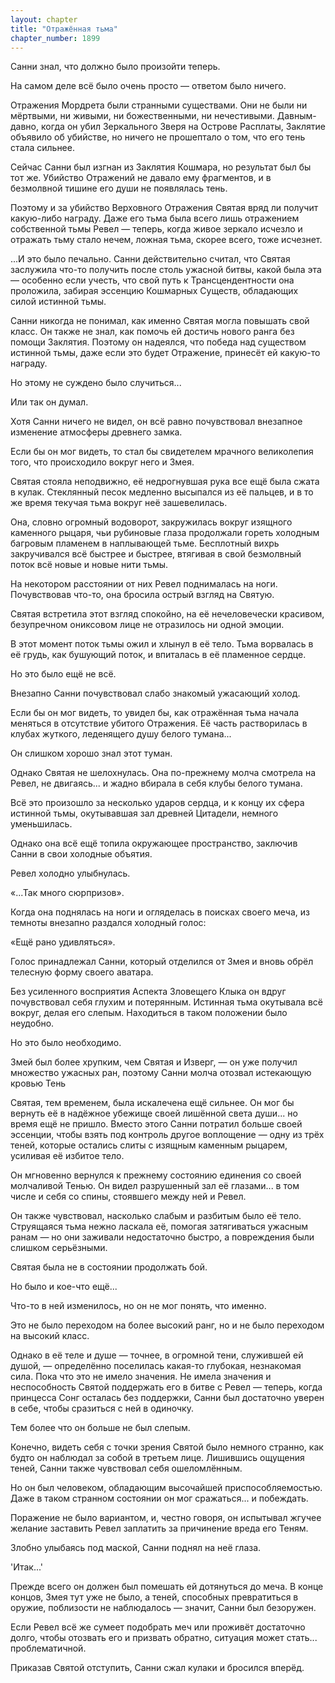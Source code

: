 ```yaml
---
layout: chapter
title: "Отражённая тьма"
chapter_number: 1899
---
```




Санни знал, что должно было произойти теперь.

На самом деле всё было очень просто — ответом было ничего.

Отражения Мордрета были странными существами. Они не были ни мёртвыми, ни живыми, ни божественными, ни нечестивыми. Давным-давно, когда он убил Зеркального Зверя на Острове Расплаты, Заклятие объявило об убийстве, но ничего не прошептало о том, что его тень стала сильнее.

Сейчас Санни был изгнан из Заклятия Кошмара, но результат был бы тот же. Убийство Отражений не давало ему фрагментов, и в безмолвной тишине его души не появлялась тень.

Поэтому и за убийство Верховного Отражения Святая вряд ли получит какую-либо награду. Даже его тьма была всего лишь отражением собственной тьмы Ревел — теперь, когда живое зеркало исчезло и отражать тьму стало нечем, ложная тьма, скорее всего, тоже исчезнет.

...И это было печально. Санни действительно считал, что Святая заслужила что-то получить после столь ужасной битвы, какой была эта — особенно если учесть, что свой путь к Трансцендентности она проложила, забирая эссенцию Кошмарных Существ, обладающих силой истинной тьмы.

Санни никогда не понимал, как именно Святая могла повышать свой класс. Он также не знал, как помочь ей достичь нового ранга без помощи Заклятия. Поэтому он надеялся, что победа над существом истинной тьмы, даже если это будет Отражение, принесёт ей какую-то награду.

Но этому не суждено было случиться...

Или так он думал.

Хотя Санни ничего не видел, он всё равно почувствовал внезапное изменение атмосферы древнего замка.

Если бы он мог видеть, то стал бы свидетелем мрачного великолепия того, что происходило вокруг него и Змея.

Святая стояла неподвижно, её недрогнувшая рука все ещё была сжата в кулак. Стеклянный песок медленно высыпался из её пальцев, и в то же время текучая тьма вокруг неё зашевелилась.

Она, словно огромный водоворот, закружилась вокруг изящного каменного рыцаря, чьи рубиновые глаза продолжали гореть холодным багровым пламенем в наплывающей тьме. Бесплотный вихрь закручивался всё быстрее и быстрее, втягивая в свой безмолвный поток всё новые и новые нити тьмы.

На некотором расстоянии от них Ревел поднималась на ноги. Почувствовав что-то, она бросила острый взгляд на Святую.

Святая встретила этот взгляд спокойно, на её нечеловечески красивом, безупречном ониксовом лице не отразилось ни одной эмоции.

В этот момент поток тьмы ожил и хлынул в её тело. Тьма ворвалась в её грудь, как бушующий поток, и впиталась в её пламенное сердце.

Но это было ещё не всё.

Внезапно Санни почувствовал слабо знакомый ужасающий холод.

Если бы он мог видеть, то увидел бы, как отражённая тьма начала меняться в отсутствие убитого Отражения. Её часть растворилась в клубах жуткого, леденящего душу белого тумана...

Он слишком хорошо знал этот туман.

Однако Святая не шелохнулась. Она по-прежнему молча смотрела на Ревел, не двигаясь... и жадно вбирала в себя клубы белого тумана.

Всё это произошло за несколько ударов сердца, и к концу их сфера истинной тьмы, окутывавшая зал древней Цитадели, немного уменьшилась.

Однако она всё ещё топила окружающее пространство, заключив Санни в свои холодные объятия.

Ревел холодно улыбнулась.

«...Так много сюрпризов».

Когда она поднялась на ноги и огляделась в поисках своего меча, из темноты внезапно раздался холодный голос:

«Ещё рано удивляться».

Голос принадлежал Санни, который отделился от Змея и вновь обрёл телесную форму своего аватара.

Без усиленного восприятия Аспекта Зловещего Клыка он вдруг почувствовал себя глухим и потерянным. Истинная тьма окутывала всё вокруг, делая его слепым. Находиться в таком положении было неудобно.

Но это было необходимо.

Змей был более хрупким, чем Святая и Изверг, — он уже получил множество ужасных ран, поэтому Санни молча отозвал истекающую кровью Тень

Святая, тем временем, была искалечена ещё сильнее. Он мог бы вернуть её в надёжное убежище своей лишённой света души... но время ещё не пришло. Вместо этого Санни потратил больше своей эссенции, чтобы взять под контроль другое воплощение — одну из трёх теней, которые остались слиты с изящным каменным рыцарем, усиливая её избитое тело.

Он мгновенно вернулся к прежнему состоянию единения со своей молчаливой Тенью. Он видел разрушенный зал её глазами... в том числе и себя со спины, стоявшего между ней и Ревел.

Он также чувствовал, насколько слабым и разбитым было её тело. Струящаяся тьма нежно ласкала её, помогая затягиваться ужасным ранам — но они заживали недостаточно быстро, а повреждения были слишком серьёзными.

Святая была не в состоянии продолжать бой.

Но было и кое-что ещё...

Что-то в ней изменилось, но он не мог понять, что именно.

Это не было переходом на более высокий ранг, но и не было переходом на высокий класс.

Однако в её теле и душе — точнее, в огромной тени, служившей ей душой, — определённо поселилась какая-то глубокая, незнакомая сила. Пока что это не имело значения. Не имела значения и неспособность Святой поддержать его в битве с Ревел — теперь, когда принцесса Сонг осталась без поддержки, Санни был достаточно уверен в себе, чтобы сразиться с ней в одиночку.

Тем более что он больше не был слепым.

Конечно, видеть себя с точки зрения Святой было немного странно, как будто он наблюдал за собой в третьем лице. Лишившись ощущения теней, Санни также чувствовал себя ошеломлённым.

Но он был человеком, обладающим высочайшей приспособляемостью. Даже в таком странном состоянии он мог сражаться... и побеждать.

Поражение не было вариантом, и, честно говоря, он испытывал жгучее желание заставить Ревел заплатить за причинение вреда его Теням.

Злобно улыбаясь под маской, Санни поднял на неё глаза.

'Итак...'

Прежде всего он должен был помешать ей дотянуться до меча. В конце концов, Змея тут уже не было, а теней, способных превратиться в оружие, поблизости не наблюдалось — значит, Санни был безоружен.

Если Ревел всё же сумеет подобрать меч или проживёт достаточно долго, чтобы отозвать его и призвать обратно, ситуация может стать... проблематичной.

Приказав Святой отступить, Санни сжал кулаки и бросился вперёд.

